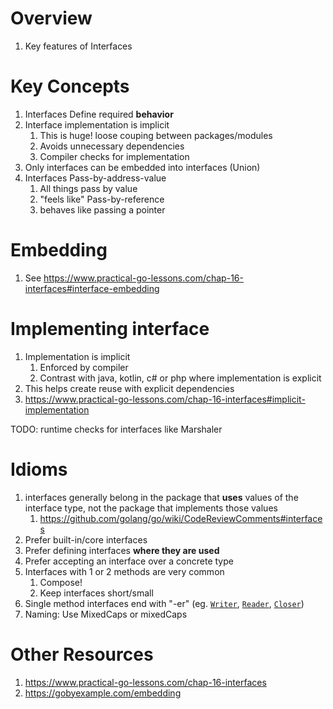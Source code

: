 # Overview
1. Key features of Interfaces


# Key Concepts
1. Interfaces Define required **behavior**
1. Interface implementation is implicit
    1. This is huge!  loose couping between packages/modules
    1. Avoids unnecessary dependencies
    1. Compiler checks for implementation
1. Only interfaces can be embedded into interfaces (Union)
1. Interfaces Pass-by-address-value
    1. All things pass by value
    1. "feels like" Pass-by-reference
    1. behaves like passing a pointer

# Embedding
1. See https://www.practical-go-lessons.com/chap-16-interfaces#interface-embedding

# Implementing interface
1. Implementation is implicit
    1. Enforced by compiler
    1. Contrast with java, kotlin, c# or php where implementation is explicit
1. This helps create reuse with explicit dependencies
1. https://www.practical-go-lessons.com/chap-16-interfaces#implicit-implementation


TODO: runtime checks for interfaces like Marshaler


# Idioms
1. interfaces generally belong in the package that **uses** values of the interface type, not the package that implements those values
    1. https://github.com/golang/go/wiki/CodeReviewComments#interfaces
1. Prefer built-in/core interfaces
1. Prefer defining interfaces **where they are used**
1. Prefer accepting an interface over a concrete type
1. Interfaces with 1 or 2 methods are very common
    1. Compose!
    1. Keep interfaces short/small
1. Single method interfaces end with "-er"
    (eg. [`Writer`](https://pkg.go.dev/io#Writer), [`Reader`](https://pkg.go.dev/io#Reader), [`Closer`](https://pkg.go.dev/io#Closer))
1. Naming: Use MixedCaps or mixedCaps


# Other Resources
1. https://www.practical-go-lessons.com/chap-16-interfaces
1. https://gobyexample.com/embedding
